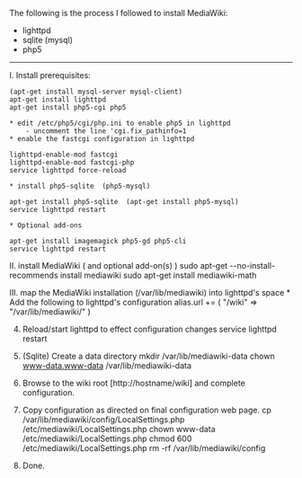 The following is the process I followed to install MediaWiki:

* lighttpd
* sqlite  (mysql)
* php5

----

I.  Install prerequisites:

```
(apt-get install mysql-server mysql-client)
apt-get install lighttpd
apt-get install php5-cgi php5
```

    * edit /etc/php5/cgi/php.ini to enable php5 in lighttpd
        - uncomment the line 'cgi.fix_pathinfo=1
    * enable the fastcgi configuration in lighttpd

```
lighttpd-enable-mod fastcgi
lighttpd-enable-mod fastcgi-php
service lighttpd force-reload
```

    * install php5-sqlite  (php5-mysql)

``` 
apt-get install php5-sqlite  (apt-get install php5-mysql)
service lighttpd restart
```

    * Optional add-ons

```
apt-get install imagemagick php5-gd php5-cli 
service lighttpd restart
```

II.  install MediaWiki ( and optional add-on(s) )
    sudo apt-get --no-install-recommends install mediawiki 
    sudo apt-get install mediawiki-math

III. map the MediaWiki installation (/var/lib/mediawiki) into lighttpd's space
    * Add the following to lighttpd's configuration
    alias.url += ( "/wiki" => "/var/lib/mediawiki/" )

4. Reload/start lighttpd to effect configuration changes
    service lighttpd restart

5. (Sqlite) Create a data directory
    mkdir /var/lib/mediawiki-data
    chown www-data.www-data /var/lib/mediawiki-data

5. Browse to the wiki root [http://hostname/wiki] and complete
   configuration.

6. Copy configuration as directed on final configuration web page.
    cp /var/lib/mediawiki/config/LocalSettings.php /etc/mediawiki/LocalSettings.php
    chown www-data /etc/mediawiki/LocalSettings.php
    chmod 600 /etc/mediawiki/LocalSettings.php
    rm -rf /var/lib/mediawiki/config

7. Done.
